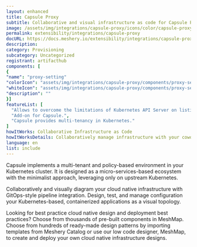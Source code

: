 ```yaml
---
layout: enhanced
title: Capsule Proxy
subtitle: Collaborative and visual infrastructure as code for Capsule Proxy
image: /assets/img/integrations/capsule-proxy/icons/color/capsule-proxy-color.svg
permalink: extensibility/integrations/capsule-proxy
docURL: https://docs.meshery.io/extensibility/integrations/capsule-proxy
description: 
category: Provisioning
subcategory: Uncategorized
registrant: artifacthub
components: [
{
"name": "proxy-setting"
"colorIcon": "assets/img/integrations/capsule-proxy/components/proxy-setting/icons/color/proxy-setting-color.svg"
"whiteIcon": "assets/img/integrations/capsule-proxy/components/proxy-setting/icons/white/proxy-setting-white.svg"
"description": ""
}]
featureList: [
  "Allows to overcome the limitations of Kubernetes API Server on listing owned cluster-scoped resources.",
  "Add-on for Capsule.",
  "Capsule provides multi-tenancy in Kubernetes."
]
howItWorks: Collaborative Infrastructure as Code
howItWorksDetails: Collaboratively manage infrastructure with your coworkers synchronously sharing the same designs.
language: en
list: include
---
```

<p>
Capsule implements a multi-tenant and policy-based environment in your Kubernetes cluster. It is designed as a micro-services-based ecosystem with the minimalist approach, leveraging only on upstream Kubernetes.
</p>
<p>
    Collaboratively and visually diagram your cloud native infrastructure with GitOps-style pipeline integration. Design, test, and manage configuration your Kubernetes-based, containerized applications as a visual topology.
</p>
<p>
    Looking for best practice cloud native design and deployment best practices? Choose from thousands of pre-built components in MeshMap. Choose from hundreds of ready-made design patterns by importing templates from Meshery Catalog or use our low code designer, MeshMap, to create and deploy your own cloud native infrastructure designs.
</p>

